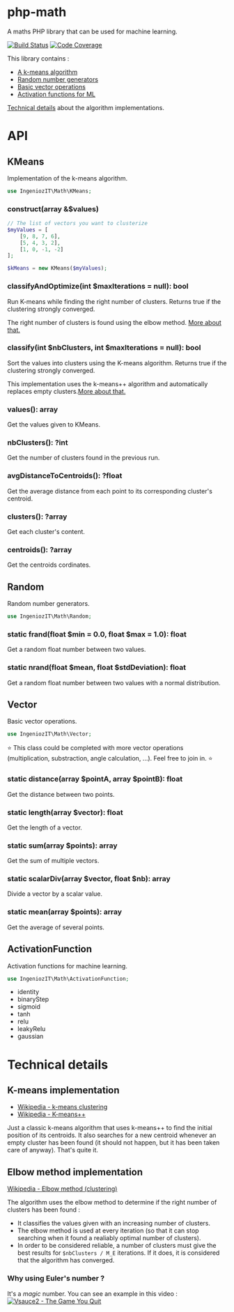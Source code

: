 # php-math

A maths PHP library that can be used for machine learning.

[![Build Status](https://travis-ci.com/IngeniozIT/php-math.svg?branch=master)](https://travis-ci.com/IngeniozIT/php-math)
[![Code Coverage](https://codecov.io/gh/IngeniozIT/php-math/branch/master/graph/badge.svg)](https://codecov.io/gh/IngeniozIT/php-math)

This library contains :

- [A k-means algorithm](#kmeans)
- [Random number generators](#random)
- [Basic vector operations](#vector)
- [Activation functions for ML](#activationfunction)

[Technical details](#technical-details) about the algorithm implementations.

# API

## KMeans
Implementation of the k-means algorithm.

```php
use IngeniozIT\Math\KMeans;
```

### construct(array &$values)

```php
// The list of vectors you want to clusterize
$myValues = [
	[9, 8, 7, 6],
	[5, 4, 3, 2],
	[1, 0, -1, -2]
];

$kMeans = new KMeans($myValues);
```

### classifyAndOptimize(int $maxIterations = null): bool
Run K-means while finding the right number of clusters.
Returns true if the clustering strongly converged.

The right number of clusters is found using the elbow method. [More about that.](#elbow-method-implementation)

### classify(int $nbClusters, int $maxIterations = null): bool
Sort the values into clusters using the K-means algorithm.
Returns true if the clustering strongly converged.

This implementation uses the k-means++ algorithm and automatically replaces empty clusters.[More about that.](#k-means-implementation)

### values(): array
Get the values given to KMeans.

### nbClusters(): ?int
Get the number of clusters found in the previous run.

### avgDistanceToCentroids(): ?float
Get the average distance from each point to its corresponding cluster's centroid.

### clusters(): ?array
Get each cluster's content.

### centroids(): ?array
Get the centroids cordinates.

## Random
Random number generators.

```php
use IngeniozIT\Math\Random;
```

### static frand(float $min = 0.0, float $max = 1.0): float
Get a random float number between two values.

### static nrand(float $mean, float $stdDeviation): float
Get a random float number between two values with a normal distribution.

## Vector
Basic vector operations.

```php
use IngeniozIT\Math\Vector;
```

:star: This class could be completed with more vector operations (multiplication, substraction, angle calculation, ...). Feel free to join in. :star:

### static distance(array $pointA, array $pointB): float
Get the distance between two points.

### static length(array $vector): float
Get the length of a vector.

### static sum(array $points): array
Get the sum of multiple vectors.

### static scalarDiv(array $vector, float $nb): array
Divide a vector by a scalar value.

### static mean(array $points): array
Get the average of several points.

## ActivationFunction
Activation functions for machine learning.

```php
use IngeniozIT\Math\ActivationFunction;
```
- identity
- binaryStep
- sigmoid
- tanh
- relu
- leakyRelu
- gaussian

# Technical details

## K-means implementation
- [Wikipedia - k-means clustering](https://en.wikipedia.org/wiki/K-means_clustering)
- [Wikipedia - K-means++](https://en.wikipedia.org/wiki/K-means%2B%2B)

Just a classic k-means algorithm that uses k-means++ to find the initial position of its centroids. It also searches for a new centroid whenever an empty cluster has been found (it should not happen, but it has been taken care of anyway). That's quite it.

## Elbow method implementation
[Wikipedia - Elbow method (clustering)](https://en.wikipedia.org/wiki/Elbow_method_(clustering))

The algorithm uses the elbow method to determine if the right number of clusters has been found :
- It classifies the values given with an increasing number of clusters.
- The elbow method is used at every iteration (so that it can stop searching when it found a realiably optimal number of clusters).
- In order to be considered reliable, a number of clusters must give the best results for `$nbClusters / M_E` iterations. If it does, it is considered that the algorithm has converged.

### Why using Euler's number ?
It's a *magic* number. You can see an example in this video :
[![Vsauce2 - The Game You Quit](https://img.youtube.com/vi/OeJobV4jJG0/0.jpg)](https://www.youtube.com/watch?v=OeJobV4jJG0)